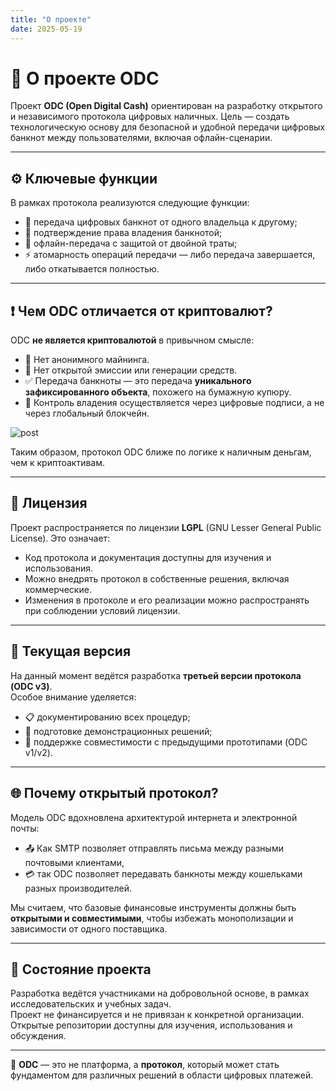 ```yaml
---
title: "О проекте"
date: 2025-05-19
---
```


# 🧾 О проекте ODC

Проект **ODC (Open Digital Cash)** ориентирован на разработку открытого и независимого протокола цифровых наличных. Цель — создать технологическую основу для безопасной и удобной передачи цифровых банкнот между пользователями, включая офлайн-сценарии.

---

## ⚙️ Ключевые функции

В рамках протокола реализуются следующие функции:

- 🔄 передача цифровых банкнот от одного владельца к другому;
- 🧾 подтверждение права владения банкнотой;
- 📶 офлайн-передача с защитой от двойной траты;
- ⚡ атомарность операций передачи — либо передача завершается, либо откатывается полностью.

---

## ❗ Чем ODC отличается от криптовалют?

ODC **не является криптовалютой** в привычном смысле:

- 🚫 Нет анонимного майнинга.
- 🚫 Нет открытой эмиссии или генерации средств.
- ✅ Передача банкноты — это передача **уникального зафиксированного объекта**, похожего на бумажную купюру.
- 🔐 Контроль владения осуществляется через цифровые подписи, а не через глобальный блокчейн.

![post](/practice-2025-1/images/sc181.png)

Таким образом, протокол ODC ближе по логике к наличным деньгам, чем к криптоактивам.

---

## 📜 Лицензия

Проект распространяется по лицензии **LGPL** (GNU Lesser General Public License). Это означает:

- Код протокола и документация доступны для изучения и использования.
- Можно внедрять протокол в собственные решения, включая коммерческие.
- Изменения в протоколе и его реализации можно распространять при соблюдении условий лицензии.

---

## 🧱 Текущая версия

На данный момент ведётся разработка **третьей версии протокола (ODC v3)**.  
Особое внимание уделяется:

- 📋 документированию всех процедур;
- 🧪 подготовке демонстрационных решений;
- 🔄 поддержке совместимости с предыдущими прототипами (ODC v1/v2).

---

## 🌐 Почему открытый протокол?

Модель ODC вдохновлена архитектурой интернета и электронной почты:

- 📤 Как SMTP позволяет отправлять письма между разными почтовыми клиентами,  
- 💳 так ODC позволяет передавать банкноты между кошельками разных производителей.

Мы считаем, что базовые финансовые инструменты должны быть **открытыми и совместимыми**, чтобы избежать монополизации и зависимости от одного поставщика.

---

## 🚧 Состояние проекта

Разработка ведётся участниками на добровольной основе, в рамках исследовательских и учебных задач.  
Проект не финансируется и не привязан к конкретной организации. Открытые репозитории доступны для изучения, использования и обсуждения.

---

📌 **ODC** — это не платформа, а **протокол**, который может стать фундаментом для различных решений в области цифровых платежей.
